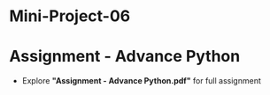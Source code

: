 # Mini-Project-06
# Assignment - Advance Python
- Explore **"Assignment - Advance Python.pdf"** for full assignment


